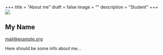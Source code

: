 +++
title = "About me"
draft = false
image = ""
description = "Student"
+++
![](/img/default-author.jpg)

## My Name

mail@example.org

Here should be some info about me...